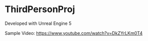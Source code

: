 # ThirdPersonProj

Developed with Unreal Engine 5

Sample Video: https://www.youtube.com/watch?v=DkZYrLKm0T4
